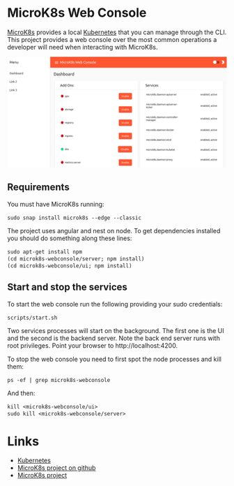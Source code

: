 # MicroK8s Web Console

[MicroK8s](https://kubernetes.io/) provides a local [Kubernetes](https://kubernetes.io/) that you can manage through the CLI. This project provides a web console over the most common operations a developer will need when interacting with MicroK8s.

![Screenshot](images/screenshot.png)

## Requirements

You must have MicroK8s running:
```
sudo snap install microk8s --edge --classic
```

The project uses angular and nest on node. To get dependencies installed you should do something along these lines:
```
sudo apt-get install npm
(cd microk8s-webconsole/server; npm install)
(cd microk8s-webconsole/ui; npm install)
```


## Start and stop the services
To start the web console run the following providing your sudo credentials:
```
scripts/start.sh
```

Two services processes will start on the background. The first one is the UI and the second is the backend server. Note the back end server runs with root privileges. Point your browser to http://localhost:4200.


To stop the web console you need to first spot the node processes and kill them:
```
ps -ef | grep microk8s-webconsole
```

And then:
```
kill <microk8s-webconsole/ui>
sudo kill <microk8s-webconsole/server>
```


# Links
 - [Kubernetes](https://kubernetes.io/)
 - [MicroK8s project on github](https://github.com/ubuntu/microk8s)
 - [MicroK8s project](https://microk8s.io)

